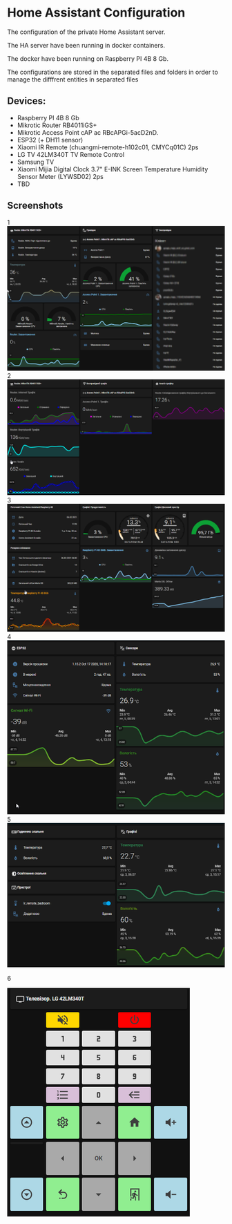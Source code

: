 # Home Assistant Configuration

The configuration of the private Home Assistant server. 

The HA server have been running in docker containers.

The docker have been running on Raspberry PI 4B 8 Gb.

The configurations are stored in the separated files and folders in order to manage the difffrent entities in separated files

## Devices:
- Raspberry PI 4B 8 Gb
- Mikrotic Router RB4011iGS+ 
- Mikrotic Access Point cAP ac RBcAPGi-5acD2nD.
- ESP32 (+ DH11 sensor)
- Xiaomi IR Remote (chuangmi-remote-h102c01, CMYCq01C) 2ps
- LG TV 42LM340T TV Remote Control
- Samsung TV
- Xiaomi Mijia Digital Clock 3.7" E-INK Screen Temperature Humidity Sensor Meter (LYWSD02) 2ps
- TBD

## Screenshots
1
![Мережа](https://github.com/Pavel-Vovk/HA/blob/master/image/home_assistant1.png)
2
![Мережа-Трафік](https://github.com/Pavel-Vovk/HA/blob/master/image/home_assistant2.png)
3
![Данні Сервера HA](https://github.com/Pavel-Vovk/HA/blob/master/image/home_assistant3.png)
4
![Кабінет](https://github.com/Pavel-Vovk/HA/blob/master/image/home_assistant4.png)
5
![Спальня](https://github.com/Pavel-Vovk/HA/blob/master/image/home_assistant5.png)

6

![Пульт](https://github.com/Pavel-Vovk/HA/blob/master/image/home_assistant6.png)

